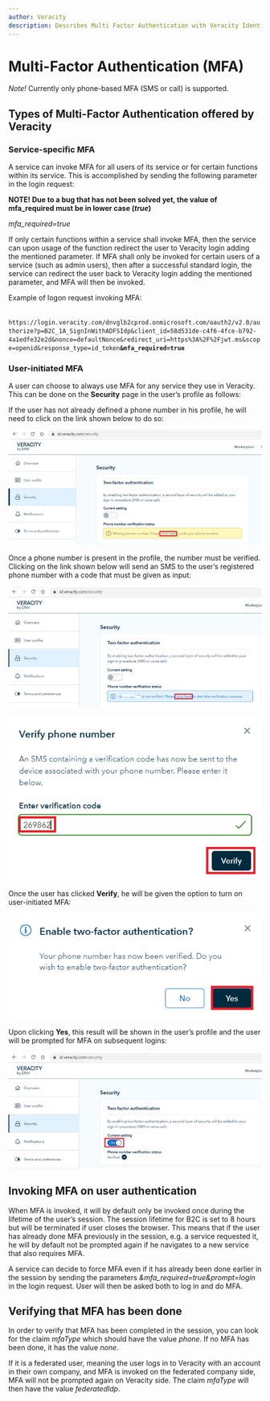 ```yaml
---
author: Veracity
description: Describes Multi Factor Authentication with Veracity Identity
---
```


# Multi-Factor Authentication (MFA)
*Note!* Currently only phone-based MFA (SMS or call) is supported.


## Types of Multi-Factor Authentication offered by Veracity

### Service-specific MFA
A service can invoke MFA for all users of its service or for certain functions within its service. This is accomplished by sending the following parameter in the login request:

**NOTE! Due to a bug that has not been solved yet, the value of mfa_required must be in lower case (_true_)**

*mfa_required=true*

If only certain functions within a service shall invoke MFA, then the service can upon usage of the function redirect the user to Veracity login adding the mentioned parameter. If MFA shall only be invoked for certain users of a service (such as admin users), then after a successful standard login, the service can redirect the user back to Veracity login adding the mentioned parameter, and MFA will then be invoked.

Example of logon request invoking MFA:

<code style="overflow-wrap: break-word">
https://login.veracity.com/dnvglb2cprod.onmicrosoft.com/oauth2/v2.0/authorize?p=B2C_1A_SignInWithADFSIdp&client_id=58d531de-c4f6-4fce-b792-4a1edfe32e2d&nonce=defaultNonce&redirect_uri=https%3A%2F%2Fjwt.ms&scope=openid&response_type=id_token<strong>&mfa_required=true</strong>
</code>


### User-initiated MFA
A user can choose to always use MFA for any service they use in Veracity. This can be done on the **Security** page in the user’s profile as follows:

If the user has not already defined a phone number in his profile, he will need to click on the link shown below to do so:


![enable-mfa-step1](assets/enable-mfa-step1.png)

Once a phone number is present in the profile, the number must be verified. Clicking on the link shown below will send an SMS to the user’s registered phone number with a code that must be given as input:

![enable-mfa-step2](assets/enable-mfa-step2.png)

![enable-mfa-step3](assets/enable-mfa-step3.png)

Once the user has clicked **Verify**, he will be given the option to turn on user-initiated MFA:

![enable-mfa-step4](assets/enable-mfa-step4.png)

Upon clicking **Yes**, this result will be shown in the user’s profile and the user will be prompted for MFA on subsequent logins:

![enable-mfa-step5](assets/enable-mfa-step5.png)


## Invoking MFA on user authentication
When MFA is invoked, it will by default only be invoked once during the lifetime of the user’s session. The session lifetime for B2C is set to 8 hours but will be terminated if user closes the browser. This means that if the user has already done MFA previously in the session, e.g. a service requested it, he will by default not be prompted again if he navigates to a new service that also requires MFA.

A service can decide to force MFA even if it has already been done earlier in the session by sending the parameters *&mfa_required=true&prompt=login* in the login request. User will then be asked both to log in and do MFA.

## Verifying that MFA has been done
In order to verify that MFA has been completed in the session, you can look for the claim *mfaType* which should have the value *phone*. If no MFA has been done, it has the value *none*.

If it is a federated user, meaning the user logs in to Veracity with an account in their own company, and MFA is invoked on the federated company side, MFA will not be prompted again on Veracity side. The claim *mfaType* will then have the value *federatedIdp*.
